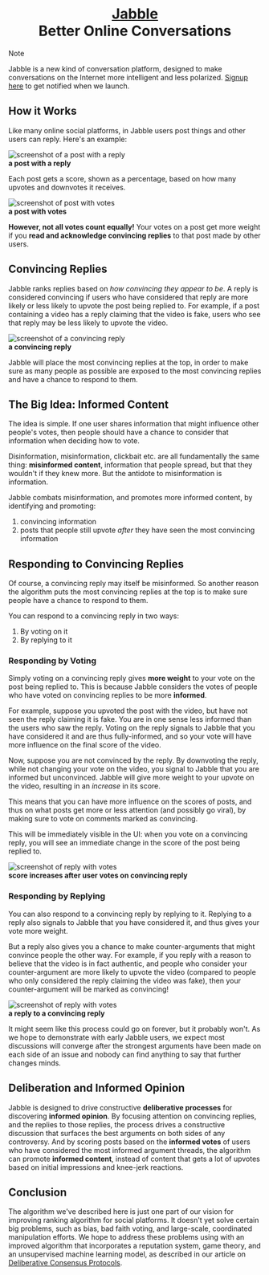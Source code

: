 <h1 align="center" style="border-bottom: none">
    <div>
        <a href="https://sn.fly.dev/">
            Jabble
        </a>
    </div>
    Better Online Conversations
</h1>

> [!NOTE]
> Jabble is a new kind of conversation platform, designed to make conversations on the Internet more intelligent and less polarized. [Signup here](https://social-protocols.org/social-network/) to get notified when we launch.

## How it Works

Like many online social platforms, in Jabble users post things and other users can reply. Here's an example:

![screenshot of a post with a reply](public/img/post-with-reply.png)
<br/>**a post with a reply**

Each post gets a score, shown as a percentage, based on how many upvotes and downvotes it receives.

![screenshot of post with votes](public/img/post-with-vote.png)
<br/>**a post with votes**


**However, not all votes count equally!** Your votes on a post get more weight if you **read and acknowledge convincing replies** to that post made by other users.


## Convincing Replies

Jabble ranks replies based on *how convincing they appear to be*. A reply is considered convincing if users who have considered that reply are more likely or less likely to upvote the post being replied to. For example, if a post containing a video has a reply claiming that the video is fake, users who see that reply may be less likely to upvote the video.

![screenshot of a convincing reply](public/img/convincing-reply.png)
<br/>**a convincing reply**

Jabble will place the most convincing replies at the top, in order to make sure as many people as possible are exposed to the most convincing replies and have a chance to respond to them.

## The Big Idea: Informed Content

The idea is simple. If one user shares information that might influence other people's votes, then people should have a chance to consider that information when deciding how to vote.

Disinformation, misinformation, clickbait etc. are all fundamentally the same thing: **misinformed content**, information that people spread, but that they wouldn't if they knew more. But the antidote to misinformation is information. 

Jabble combats misinformation, and promotes more informed content, by identifying and promoting:

1. convincing information
2. posts that people still upvote *after* they have seen the most convincing information

## Responding to Convincing Replies

Of course, a convincing reply may itself be misinformed. So another reason the algorithm puts the most convincing replies at the top is to make sure people have a chance to respond to them.

You can respond to a convincing reply in two ways:

1. By voting on it
2. By replying to it

### Responding by Voting

Simply voting on a convincing reply gives **more weight** to your vote on the post being replied to. This is because Jabble considers the votes of people who have voted on convincing replies to be more **informed**.

For example, suppose you upvoted the post with the video, but have not seen the reply claiming it is fake. You are in one sense less informed than the users who saw the reply. Voting on the reply signals to Jabble that you have considered it and are thus fully-informed, and so your vote will have more influence on the final score of the video.

Now, suppose you are not convinced by the reply. By downvoting the reply, while not changing your vote on the video, you signal to Jabble that you are informed but unconvinced. Jabble will give more weight to your upvote on the video, resulting in an *increase* in its score.

This means that you can have more influence on the scores of posts, and thus on what posts get more or less attention (and possibly go viral), by making sure to vote on comments marked as convincing.

This will be immediately visible in the UI: when you vote on a convincing reply, you will see an immediate change in the score of the post being replied to.

![screenshot of reply with votes](public/img/vote-on-convincing-reply.png)
<br/>**score increases after user votes on convincing reply**

### Responding by Replying

You can also respond to a convincing reply by replying to it. Replying to a reply also signals to Jabble that you have considered it, and thus gives your vote more weight. 

But a reply also gives you a chance to make counter-arguments that might convince people the other way. For example, if you reply with a reason to believe that the video is in fact authentic, and people who consider your counter-argument are more likely to upvote the video (compared to people who only considered the reply claiming the video was fake), then your counter-argument will be marked as convincing!

![screenshot of reply with votes](public/img/reply-to-reply.png)
<br/>**a reply to a convincing reply**

It might seem like this process could go on forever, but it probably won't. As we hope to demonstrate with early Jabble users, we expect most discussions will converge after the strongest arguments have been made on each side of an issue and nobody can find anything to say that further changes minds. 

## Deliberation and Informed Opinion

Jabble is designed to drive constructive **deliberative processes** for discovering **informed opinion**. By focusing attention on convincing replies, and the replies to those replies, the process drives a constructive discussion that surfaces the best arguments on both sides of any controversy. And by scoring posts based on the **informed votes** of users who have considered the most informed argument threads, the algorithm can promote **informed content**, instead of content that gets a lot of upvotes based on initial impressions and knee-jerk reactions.

## Conclusion

The algorithm we've described here is just one part of our vision for improving ranking algorithm for social platforms. It doesn't yet solve certain big problems, such as bias, bad faith voting, and large-scale, coordinated manipulation efforts. We hope to address these problems using with an improved algorithm that incorporates a reputation system, game theory, and an unsupervised machine learning model, as described in our article on [Deliberative Consensus Protocols](https://social-protocols.org/deliberative-consensus-protocols/).







<!--




## A Change to Respond

Representativeness






# 1. Information and Fairness






When certain conditions are met, a reply to a post will be designated a **critical reply**. The critical reply will be indicated by a green dot.

![screenshot of a critical reply](public/img/critical-reply.png)
<br/>*a critical reply*

If you have have voted on a post, but have not yet seen the critical reply, you will be notified. 

Once you have voted on the critical reply, your vote on the post will get more weight.

![screenshot of a critical reply after vote](public/img/critical-reply-after-vote.png)
<br/>*a critical reply after vote*

And of course, if the critical reply changes your mind about the post, you can change your vote on the post. 


## The Big Idea

The idea is simple. If one user shares information that might influence other people's votes, then people should have a chance to consider that information **before** they decide how to vote.

Clickbait, disinformation, misinformation, etc. are all fundamentally the same thing: **misinformed content**. Misinformed content is stuff people wouldn't click on, upvote or share if they knew more.

The antidote to misinformed content is information. Jabble tries to promote more informed content based on the simple idea of looking at how people vote if they have more information.

## Identifying the Critical Reply

Jabble identifies a reply as critical if it appears to be **convincing**: if it makes people more or less like to vote on the post. 

Suppose that, in our example with the inauthentic earthquake video, initially 95 out of 100 users upvote the video. But suppose there were 20 users voted on the reply claiming the video was not what it claimed to be, and only 1 of of those upvoted the video. Since the reply appears to be very convincing, it is designated a critical reply. 


### The Critical Thread

But the conversation is not finished! Jabble informs users who upvoted the video and gives them a chance to change their vote or to respond. Maybe the video isn't fake after all! If anyone makes a convincing reply to the reply, then that reply will be designated as the critical comment, and the process will continue.

The thread of the most convincing replies, the most convincing reply to that reply, etc. is called the critical thread.

![screenshot of a critical thread](public/img/critical-thread.png)
<br/>*a critical thread*


It might seem like this process could go on forever, but it probably won't. As we hope to demonstrate with early Jabble users, we expect most discussions will converge after the strongest arguments have been made on each side of an issue and nobody can find anything to say that further changes minds. 

## Informed Votes

The votes of users who have voted on the critical thread are called the **informed votes**. The score on the post is just the probability that an informed vote is an upvote. We call this probability the **informed upvote probability**. 

In our example with the earthquake video, informed users are much less likely to upvote the video, and since informed votes have more weight, as users start to vote on the critical reply the estimated informed upvoted probability falls quickly towards 5%. 

![a chart of the informed vs. uniformed upvote probability in a simulated scenario](public/img/informed-probability-chart.png)
<br/>*the informed vs. uniformed upvote probability in a simulated scenario*


# 2. Reputation and Reasonableness

This process works great if everyone is acting in good faith. But on the Internet, sometimes they're not. So how do we force people to be **reasonable**?

Well, it turns out you kind of can force people to be reasonable using game theory. 

Every user gets a reputation, starting with 0. Until a user gains reputation, their vote has no weight.

Users gain reputation according to an ingenious scoring mechanism from MIT called the Bayesian Truth Serum. The formula is designed so that a user's expected score is maximized if they vote **honestly** -- *as long as everyone else votes honestly*. This is brilliant because, if people *expect* each other to vote honestly, then an equilibrium is established where users will *continue* to vote and expect others to vote honestly. This continues until users can get together and coordinate on voting dishonestly, which is unlikely to be a problem as we [write about here]. This kind of equilibrium at honesty is similar to the magic that powers blockchains, as we [write about here].

Now, Jabble only considers **informed votes** when calculating the BTS scores. This means that people earn reputation by voting honesty **given the comments in the critical thread**. Users most honestly consider the information in the critical thread, and decide whether they think that other people in this forum would honestly upvote it or downvote it given this information.

If the evidence proving the video is fake is strong enough, then not only will most everybody believe that the video is fake -- they will also expect that all the other voters who saw the evidence to believe the video is fake. So as long as there is an equilibrium at honesty, everyone will downvote the video.

So if there is an equilibrium at people voting honestly **given** the information and arguments provided, we can say there is an equilibrium at **being reasonable**.

# 3. Karma and Community

In Jabble, you contribute to a conversation not so much by what you say, but *what you vote for*. Posts themselves are anonymous, and the karma earned by a post is divided among all the people who upvoted the post, with earlier upvoters receiving a larger share of karma than later upvoters. The author of the post themselves, being the first upvoter, receives the largest share.

But don't try to harvest karma just by upvoting everything. You also have a *reputation* score within each community. Before your votes have any weight, you need to build reputation by upvoting content that ultimately earns a high score from existing members of the community (or downvoting low-scoring content). And if you upvote too many things that receive a low score (or vice versa), you will lose reputation in that community. 

On the other hand, you may gain reputation with the same content in a different community! So when upvoting or downvoting, consider the community. By upvoting, you are *recommending* content to that community, and staking your reputation on the belief not only that it will be popular in that community, but that it will *stand up to scrutiny*: that it is not fake, or misleading, and thus will still have a high score among users who saw the the critical comment thread.

----

If you are not sure, you can also just upvote content you like, without specifying a community, and Jabble will find the community for you! This is great for people with a variety of interests. You can upvote content related to your profession, as well as cute pet pics, without worrying about wasting the time and attention of people who aren't interested in one or the other.

## Reputation vs Karma

Reputation has a cap, but you can earn unlimited Karma. Reputation is an estimation of the score a post will receive within a community **given** you upvote it. Karma is your total contribution to the community. 

You can maintain a high reputation without accumulating much Karma by upvoting high-quality content, but infrequently. Or you can have a fairly low reputation and still accumulate a lot of Karma by upvoting a lot of mediocre content. But you earn Karma faster if you have a higher reputation.

# 3. Bias and Bridging

A final piece of Jabble's scoring formula is **bridging**.

TODO: describe bridging and summarize.


# 4. Prediction and Precision

A final piece of the Jabble process is the prediction market. At any time, you can make a prediction about what the final score of a post will be. Accurate predictions further boost your reputation. Predictions are a part of the Bayesian Truth Serum scoring mechanism.


TODO: describe prediction market






## Fairness

This is essential to producing a **fair** outcome. In a jury trail, is it not fair if information that would have changed the jurors' verdict is withheld from them. Similarly it is not fair if a video gets more upvotes than it would have if users knew it was not authentic.

Sure, a viral video on social media is not a jury trail. It doesn't really matter if it gets more votes than it deserves, does it?

But actually, **what kind of content gets attention in social media matters a great deal**. When misinformed or divisive content is rewarded with attention, people post and share more misinformed and divisive content. The only way to fix conversations on the internet is to make it so that the right kind of content gets more attention.

In a platform where the number of votes determines how much attention something receives, it matters a great deal if an in authentic video gets more votes than it would have if users knew it was inauthentic. People don't *want* their time and attention wasted with fake videos. And yet the fake video is rewarded with attention because people voted on it, not knowing it was fake. This isn't the way it should work.

Social media can be thought of as a protocol for collaboratively determining what content receives attention. Upvotes and downvotes are how the community expresses their intention. And so it's critical that the outcome of the vote be informed and fair.

-->
